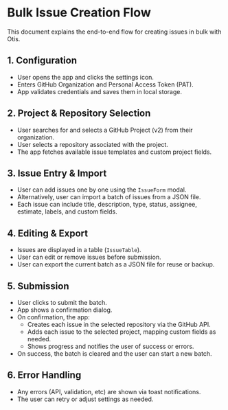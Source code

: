 # Bulk Issue Creation Flow

This document explains the end-to-end flow for creating issues in bulk with Otis.

## 1. Configuration

- User opens the app and clicks the settings icon.
- Enters GitHub Organization and Personal Access Token (PAT).
- App validates credentials and saves them in local storage.

## 2. Project & Repository Selection

- User searches for and selects a GitHub Project (v2) from their organization.
- User selects a repository associated with the project.
- The app fetches available issue templates and custom project fields.

## 3. Issue Entry & Import

- User can add issues one by one using the `IssueForm` modal.
- Alternatively, user can import a batch of issues from a JSON file.
- Each issue can include title, description, type, status, assignee, estimate, labels, and custom fields.

## 4. Editing & Export

- Issues are displayed in a table (`IssueTable`).
- User can edit or remove issues before submission.
- User can export the current batch as a JSON file for reuse or backup.

## 5. Submission

- User clicks to submit the batch.
- App shows a confirmation dialog.
- On confirmation, the app:
  - Creates each issue in the selected repository via the GitHub API.
  - Adds each issue to the selected project, mapping custom fields as needed.
  - Shows progress and notifies the user of success or errors.
- On success, the batch is cleared and the user can start a new batch.

## 6. Error Handling

- Any errors (API, validation, etc) are shown via toast notifications.
- The user can retry or adjust settings as needed.

